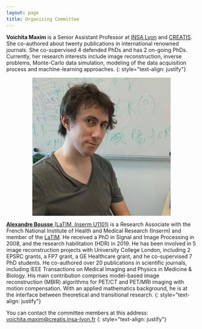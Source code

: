 ```yaml
---
layout: page
title: Organizing Committee
---
```




**Voichita Maxim** is a Senior Assistant Professor at [INSA Lyon](http://www.insa-lyon.fr/)  and [CREATIS](https://www.creatis.insa-lyon.fr/). She co-authored about twenty publications in international renowned journals. She co-supervised 4 defended PhDs and has 2 on-going PhDs. Currently, her research interests include image reconstruction, inverse problems, Monte-Carlo data simulation, modeling of the data acquisition process and machine-learning approaches.
{: style="text-align: justify"}

<div style="text-align: left;" markdown="1">

<img style="display: block; margin: auto;" alt="Alexandre Bousse photo" src="/images/alex.jpg">

[**Alexandre Bousse** (LaTIM, Inserm U1101)](https://abousse.github.io/) is a Research Associate with the French National Institute of Health and Medical Research (Inserm) and member of the [LaTIM](https://latim.univ-brest.fr/). He received a PhD in Signal and Image Processing in 2008, and the research habilitation (HDR) in 2019. He has been involved in 5 image reconstruction projects with University College London, including 2 EPSRC grants, a FP7 grant, a GE Healthcare grant, and he co-supervised 7 PhD students. He co-authored over 20 publications in scientific journals, including IEEE Transactions on Medical Imaging and Physics in Medicine & Biology. His main contribution comprises model-based image reconstruction (MBIR) algorithms for PET/CT and PET/MRI imaging with motion compensation. With an applied mathematics background, he is at the interface between theoretical and transitional research. 
{: style="text-align: justify"}

You can contact the committee members at this address: [voichita.maxim@creatis.insa-lyon.fr](mailto:voichita.maxim@creatis.insa-lyon.fr) 
{: style="text-align: justify"}